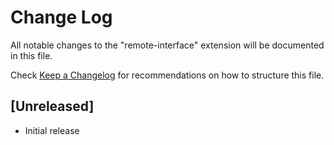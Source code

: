 # Change Log
All notable changes to the "remote-interface" extension will be documented in this file.

Check [Keep a Changelog](http://keepachangelog.com/) for recommendations on how to structure this file.

## [Unreleased]
- Initial release